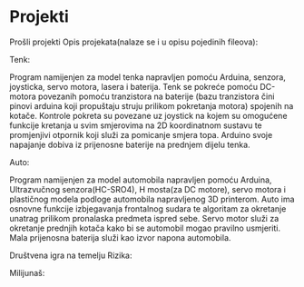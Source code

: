 # Projekti
Prošli projekti
Opis projekata(nalaze se i u opisu pojedinih fileova):

Tenk:

Program namijenjen za model tenka napravljen pomoću Arduina, senzora, joysticka, servo motora,
lasera i baterija. Tenk se pokreće pomoću DC-motora povezanih pomoću tranzistora na baterije
(bazu tranzistora čini pinovi arduina koji propuštaju struju prilikom pokretanja motora) spojenih na kotače.
Kontrole pokreta su povezane uz joystick na kojem su omogućene funkcije kretanja u svim smjerovima na 2D koordinatnom
sustavu te promjenjivi otpornik koji služi za pomicanje smjera topa. Arduino svoje napajanje dobiva iz prijenosne baterije
na prednjem dijelu tenka.

Auto:

Program namijenjen za model automobila napravljen pomoću Arduina, Ultrazvučnog senzora(HC-SRO4), H mosta(za DC motore),
servo motora i plastičnog modela podloge automobila napravljenog 3D printerom. Auto ima osnovne funkcije izbjegavanja 
frontalnog sudara te algoritam za okretanje unatrag prilikom pronalaska predmeta ispred sebe. Servo motor služi za okretanje
prednjih kotača kako bi se automobil mogao pravilno usmjeriti. Mala prijenosna baterija služi kao izvor napona automobila.

Društvena igra na temelju Rizika:



Milijunaš:


